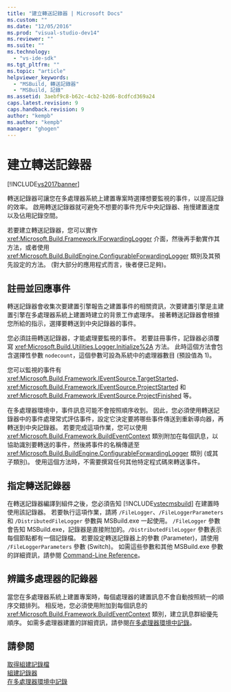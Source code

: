 ```yaml
---
title: "建立轉送記錄器 | Microsoft Docs"
ms.custom: ""
ms.date: "12/05/2016"
ms.prod: "visual-studio-dev14"
ms.reviewer: ""
ms.suite: ""
ms.technology: 
  - "vs-ide-sdk"
ms.tgt_pltfrm: ""
ms.topic: "article"
helpviewer_keywords: 
  - "MSBuild, 轉送記錄器"
  - "MSBuild, 記錄"
ms.assetid: 3aebf9c8-b62c-4cb2-b2d6-8cdfcd369a24
caps.latest.revision: 9
caps.handback.revision: 9
author: "kempb"
ms.author: "kempb"
manager: "ghogen"
---
```

# 建立轉送記錄器
[!INCLUDE[vs2017banner](../code-quality/includes/vs2017banner.md)]

轉送記錄器可讓您在多處理器系統上建置專案時選擇想要監視的事件，以提高記錄的效率。  啟用轉送記錄器就可避免不想要的事件充斥中央記錄器、拖慢建置速度以及佔用記錄空間。  
  
 若要建立轉送記錄器，您可以實作 <xref:Microsoft.Build.Framework.IForwardingLogger> 介面，然後再手動實作其方法，或者使用 <xref:Microsoft.Build.BuildEngine.ConfigurableForwardingLogger> 類別及其預先設定的方法。  \(對大部分的應用程式而言，後者便已足夠\)。  
  
## 註冊並回應事件  
 轉送記錄器會收集次要建置引擎報告之建置事件的相關資訊，次要建置引擎是主建置引擎在多處理器系統上建置時建立的背景工作處理序。  接著轉送記錄器會根據您所給的指示，選擇要轉送到中央記錄器的事件。  
  
 您必須註冊轉送記錄器，才能處理要監視的事件。  若要註冊事件，記錄器必須覆寫 <xref:Microsoft.Build.Utilities.Logger.Initialize%2A> 方法。  此時這個方法會包含選擇性參數 `nodecount`，這個參數可設為系統中的處理器數目  \(預設值為 1\)。  
  
 您可以監視的事件有 <xref:Microsoft.Build.Framework.IEventSource.TargetStarted>、<xref:Microsoft.Build.Framework.IEventSource.ProjectStarted> 和 <xref:Microsoft.Build.Framework.IEventSource.ProjectFinished> 等。  
  
 在多處理器環境中，事件訊息可能不會按照順序收到。  因此，您必須使用轉送記錄器中的事件處理常式評估事件，設定它決定要將哪些事件傳送到重新導向器，再轉送到中央記錄器。  若要完成這項作業，您可以使用 <xref:Microsoft.Build.Framework.BuildEventContext> 類別附加在每個訊息，以協助識別要轉送的事件，然後將事件的名稱傳遞至 <xref:Microsoft.Build.BuildEngine.ConfigurableForwardingLogger> 類別 \(或其子類別\)。  使用這個方法時，不需要撰寫任何其他特定程式碼來轉送事件。  
  
## 指定轉送記錄器  
 在轉送記錄器編譯到組件之後，您必須告知 [!INCLUDE[vstecmsbuild](../extensibility/internals/includes/vstecmsbuild_md.md)] 在建置時使用該記錄器。  若要執行這項作業，請將 `/FileLogger`、`/FileLoggerParameters` 和 `/DistributedFileLogger` 參數與 MSBuild.exe 一起使用。  `/FileLogger` 參數會告知 MSBuild.exe，記錄器是直接附加的。`/DistributedFileLogger` 參數表示每個節點都有一個記錄檔。  若要設定轉送記錄器上的參數 \(Parameter\)，請使用 `/FileLoggerParameters` 參數 \(Switch\)。  如需這些參數和其他 MSBuild.exe 參數的詳細資訊，請參閱 [Command\-Line Reference](../msbuild/msbuild-command-line-reference.md)。  
  
## 辨識多處理器的記錄器  
 當您在多處理器系統上建置專案時，每個處理器的建置訊息不會自動按照統一的順序交錯排列。  相反地，您必須使用附加到每個訊息的 <xref:Microsoft.Build.Framework.BuildEventContext> 類別，建立訊息群組優先順序。  如需多處理器建置的詳細資訊，請參閱[在多處理器環境中記錄](../msbuild/logging-in-a-multi-processor-environment.md)。  
  
## 請參閱  
 [取得組建記錄檔](../msbuild/obtaining-build-logs-with-msbuild.md)   
 [組建記錄器](../msbuild/build-loggers.md)   
 [在多處理器環境中記錄](../msbuild/logging-in-a-multi-processor-environment.md)